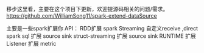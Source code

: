 移步这里看，主要在这个项目下更新，欢迎提源码相关的问题/需求。
https://github.com/WilliamSong11/spark-extend-dataSource



主要是一些spark扩展你
API：
  RDD扩展
  spark Streaming 自定义receive ,direct 
  spark sql 扩展  source sink
  struct-streaming  扩展  source sink
RUNTIME
   扩展Listener
   扩展 metric
   
   
   

